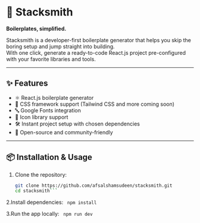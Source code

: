 # 🚀 Stacksmith

**Boilerplates, simplified.**

Stacksmith is a developer-first boilerplate generator that helps you skip the boring setup and jump straight into building.  
With one click, generate a ready-to-code React.js project pre-configured with your favorite libraries and tools.

---

## ✨ Features
- ⚛️ React.js boilerplate generator  
- 🎨 CSS framework support (Tailwind CSS and more coming soon)  
- 🔤 Google Fonts integration  
- 🔗 Icon library support  
- 🛠️ Instant project setup with chosen dependencies  
- 🌱 Open-source and community-friendly  

---

## 📦 Installation & Usage

1. Clone the repository:
   ```bash
   git clone https://github.com/afsalshamsudeen/stacksmith.git
   cd stacksmith```

2.Install dependencies:
    ```
    npm install```

3.Run the app locally:
    ```
    npm run dev```